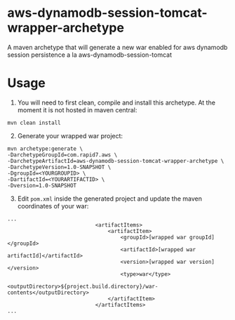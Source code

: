 # aws-dynamodb-session-tomcat-wrapper-archetype
A maven archetype that will generate a new war enabled for aws dynamodb session persistence a la aws-dynamodb-session-tomcat

# Usage
1.  You will need to first clean, compile and install this archetype. At the moment it is not hosted in maven central:

  ```
  mvn clean install
  ```
2.  Generate your wrapped war project:

  ```
  mvn archetype:generate \
  -DarchetypeGroupId=com.rapid7.aws \
  -DarchetypeArtifactId=aws-dynamodb-session-tomcat-wrapper-archetype \
  -DarchetypeVersion=1.0-SNAPSHOT \
  -DgroupId=<YOURGROUPID> \
  -DartifactId=<YOURARTIFACTID> \
  -Dversion=1.0-SNAPSHOT
  ```

3.  Edit ``pom.xml`` inside the generated project and update the maven coordinates of your war:

  ```
  ...
                              <artifactItems>
                                  <artifactItem>
                                      <groupId>[wrapped war groupId]</groupId>
                                      <artifactId>[wrapped war artifactId]</artifactId>
                                      <version>[wrapped war version]</version>
                                      <type>war</type>
                                      <outputDirectory>${project.build.directory}/war-contents</outputDirectory>
                                  </artifactItem>
                              </artifactItems>
  ...
  ```
